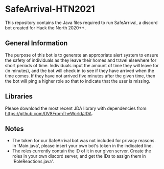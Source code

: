 # SafeArrival-HTN2021

This repository contains the Java files required to run SafeArrival, a discord bot created for Hack the North 2020++. 

General Information
-----
The purpose of this bot is to generate an appropriate alert system to ensure the safety of individuals as they leave their homes and travel elsewhere for short periods of time. Individuals input the amount of time they will leave for (in minutes), and the bot will check in to see if they have arrived when the time comes. If they have not arrived five minutes after the given time, then the bot will ping a higher role so that to indicate that the user is missing. 

Libraries
-----
Please download the most recent JDA library with dependencies from https://github.com/DV8FromTheWorld/JDA. 

Notes
-----
- The token for our SafeArrival bot was not included for privacy reasons. In 'Main.java', please insert your own bot's token in the indicated line. 
- The roles currently contain the ID of it in our given server. Create the roles in your own discord server, and get the IDs to assign them in 'RoleReactions.java'. 
